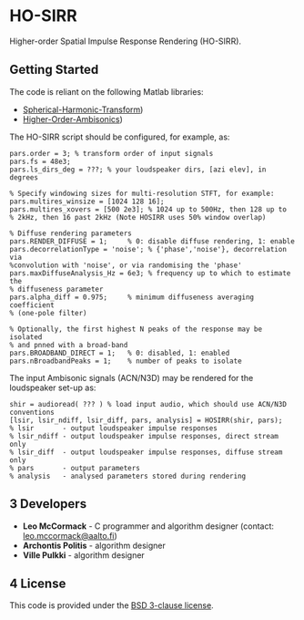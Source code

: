 # HO-SIRR
Higher-order Spatial Impulse Response Rendering (HO-SIRR).


## Getting Started

The code is reliant on the following Matlab libraries:
* [Spherical-Harmonic-Transform](https://github.com/polarch/Spherical-Harmonic-Transform))
* [Higher-Order-Ambisonics](https://github.com/polarch/Higher-Order-Ambisonics))

The HO-SIRR script should be configured, for example, as:
```
pars.order = 3; % transform order of input signals  
pars.fs = 48e3; 
pars.ls_dirs_deg = ???; % your loudspeaker dirs, [azi elev], in degrees

% Specify windowing sizes for multi-resolution STFT, for example:
pars.multires_winsize = [1024 128 16]; 
pars.multires_xovers = [500 2e3]; % 1024 up to 500Hz, then 128 up to 
% 2kHz, then 16 past 2kHz (Note HOSIRR uses 50% window overlap)

% Diffuse rendering parameters
pars.RENDER_DIFFUSE = 1;     % 0: disable diffuse rendering, 1: enable
pars.decorrelationType = 'noise'; % {'phase','noise'}, decorrelation via
%convolution with 'noise', or via randomising the 'phase'
pars.maxDiffuseAnalysis_Hz = 6e3; % frequency up to which to estimate the
% diffuseness parameter 
pars.alpha_diff = 0.975;     % minimum diffuseness averaging coefficient 
% (one-pole filter)

% Optionally, the first highest N peaks of the response may be isolated
% and pnned with a broad-band 
pars.BROADBAND_DIRECT = 1;   % 0: disabled, 1: enabled
pars.nBroadbandPeaks = 1;    % number of peaks to isolate 
```

The input Ambisonic signals (ACN/N3D) may be rendered for the loudspeaker set-up as:

```
shir = audioread( ??? ) % load input audio, which should use ACN/N3D conventions
[lsir, lsir_ndiff, lsir_diff, pars, analysis] = HOSIRR(shir, pars);
% lsir       - output loudspeaker impulse responses
% lsir_ndiff - output loudspeaker impulse responses, direct stream only
% lsir_diff  - output loudspeaker impulse responses, diffuse stream only
% pars       - output parameters
% analysis   - analysed parameters stored during rendering
```

## 3  Developers

* **Leo McCormack** - C programmer and algorithm designer (contact: leo.mccormack@aalto.fi)
* **Archontis Politis** - algorithm designer
* **Ville Pulkki** - algorithm designer

## 4  License

This code is provided under the [BSD 3-clause license](https://opensource.org/licenses/BSD-3-Clause). 
